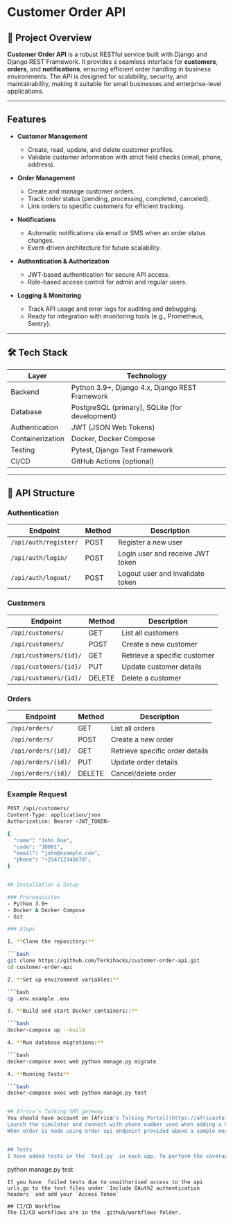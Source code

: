 # Customer Order API

## 📌 Project Overview

**Customer Order API** is a robust RESTful service built with Django and Django REST Framework. It provides a seamless interface for **customers**, **orders**, and **notifications**, ensuring efficient order handling in business environments. The API is designed for scalability, security, and maintainability, making it suitable for small businesses and enterprise-level applications.

---

##  Features

- **Customer Management**  
  - Create, read, update, and delete customer profiles.  
  - Validate customer information with strict field checks (email, phone, address).  

- **Order Management**  
  - Create and manage customer orders.  
  - Track order status (pending, processing, completed, canceled).  
  - Link orders to specific customers for efficient tracking.  

- **Notifications**  
  - Automatic notifications via email or SMS when an order status changes.  
  - Event-driven architecture for future scalability.  

- **Authentication & Authorization**  
  - JWT-based authentication for secure API access.  
  - Role-based access control for admin and regular users.  

- **Logging & Monitoring**  
  - Track API usage and error logs for auditing and debugging.  
  - Ready for integration with monitoring tools (e.g., Prometheus, Sentry).  

---

## 🛠️ Tech Stack

| Layer | Technology |
|-------|------------|
| Backend | Python 3.9+, Django 4.x, Django REST Framework |
| Database | PostgreSQL (primary), SQLite (for development) |
| Authentication | JWT (JSON Web Tokens) |
| Containerization | Docker, Docker Compose |
| Testing | Pytest, Django Test Framework |
| CI/CD | GitHub Actions (optional) |

---

## 📂 API Structure

### Authentication
| Endpoint | Method | Description |
|----------|--------|-------------|
| `/api/auth/register/` | POST | Register a new user |
| `/api/auth/login/` | POST | Login user and receive JWT token |
| `/api/auth/logout/` | POST | Logout user and invalidate token |

### Customers
| Endpoint | Method | Description |
|----------|--------|-------------|
| `/api/customers/` | GET | List all customers |
| `/api/customers/` | POST | Create a new customer |
| `/api/customers/{id}/` | GET | Retrieve a specific customer |
| `/api/customers/{id}/` | PUT | Update customer details |
| `/api/customers/{id}/` | DELETE | Delete a customer |

### Orders
| Endpoint | Method | Description |
|----------|--------|-------------|
| `/api/orders/` | GET | List all orders |
| `/api/orders/` | POST | Create a new order |
| `/api/orders/{id}/` | GET | Retrieve specific order details |
| `/api/orders/{id}/` | PUT | Update order details |
| `/api/orders/{id}/` | DELETE | Cancel/delete order |

### Example Request

```bash
POST /api/customers/
Content-Type: application/json
Authorization: Bearer <JWT_TOKEN>

{
  "name": "John Doe",
  "code": "JD001",
  "email": "john@example.com",
  "phone": "+254712345678",
}


## Installation & Setup

### Prerequisites
- Python 3.9+
- Docker & Docker Compose
- Git

### Steps

1. **Clone the repository:**

```bash
git clone https://github.com/Terkihacks/customer-order-api.git
cd customer-order-api

2. **Set up environment variables:**

```bash
cp .env.example .env

3. **Build and start Docker containers::**

```bash
docker-compose up --build

4. **Run database migrations:**

```bash
docker-compose exec web python manage.py migrate

4. **Running Tests**

```bash
docker-compose exec web python manage.py test


## Africa’s Talking SMS gateway
You should have account on [Africa's Talking Portal](https://africastalking.com/). Go to sandbox, and generate API Key, that we will be for sending the sms.
Launch the simulator and connect with phone number used when adding a Customer, for testing purposes.
When order is made using order api endpoint provided above a sample message  should be sent to the simulator.


## Tests
I have added tests in the `test.py` in each app. To perform the coverage  testing run the command below in the terminal

```
 python manage.py test
```
If you have  failed tests due to unaithorised access to the api urls,go to the test files under `Include OAuth2 authentication headers` and add your `Access Token`

## CI/CD Workflow
The CI/CD workflows are in the .github/workflows folder.

